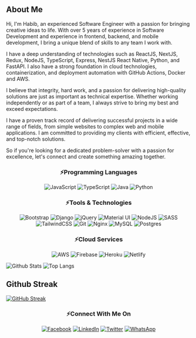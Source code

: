 <h2 align="left">About Me</h2>
<div align="left">
<p>Hi, I'm Habib, an experienced Software Engineer with a passion for bringing creative ideas to life. With over 5 years of experience in Software Development and experience in frontend, backend, and mobile development, I bring a unique blend of skills to any team I work with.</p>

<p>I have a deep understanding of technologies such as ReactJS, NextJS, Redux, NodeJS, TypeScript, Express, NestJS React Native, Python, and FastAPI. I also have a strong foundation in cloud technologies, containerization, and deployment automation with GitHub Actions, Docker and AWS.</p>

<p>I believe that integrity, hard work, and a passion for delivering high-quality solutions are just as important as technical expertise. Whether working independently or as part of a team, I always strive to bring my best and exceed expectations.</p>

<p>I have a proven track record of delivering successful projects in a wide range of fields, from simple websites to complex web and mobile applications. I am committed to providing my clients with efficient, effective, and top-notch solutions.</p>

<p>So if you're looking for a dedicated problem-solver with a passion for excellence, let's connect and create something amazing together.</p>
</div>

<h3 align="center">⚡Programming Languages</h3>
<p align="center">
  <img
    alt="JavaScript"
    src="https://img.shields.io/badge/javascript-%23323330.svg?style=for-the-badge&logo=javascript&logoColor=%23F7DF1E"
  />
  <img
    alt="TypeScript"
    src="https://img.shields.io/badge/typescript-%23007ACC.svg?style=for-the-badge&logo=typescript&logoColor=white"
  />
  <img
    alt="Java"
    src="https://img.shields.io/badge/java-%23ED8B00.svg?style=for-the-badge&logo=java&logoColor=white"
  />
  <img
    alt="Python"
    src="https://img.shields.io/badge/python-3670A0?style=for-the-badge&logo=python&logoColor=ffdd54"
  />
</p>

<h3 align="center">⚡Tools & Technologies</h3>
<p align="center">
  <img
    alt="Bootstrap"
    src="https://img.shields.io/badge/bootstrap-%23563D7C.svg?style=for-the-badge&logo=bootstrap&logoColor=white"
  />
  <img
    alt="Django"
    src="https://img.shields.io/badge/django-%23092E20.svg?style=for-the-badge&logo=django&logoColor=white"
  />
  <img
    alt="jQuery"
    src="https://img.shields.io/badge/jquery-%230769AD.svg?style=for-the-badge&logo=jquery&logoColor=white"
  />
  <img
    alt="Material UI"
    src="https://img.shields.io/badge/materialui-%230081CB.svg?style=for-the-badge&logo=material-ui&logoColor=white"
  />
  <img
    alt="NodeJS"
    src="https://img.shields.io/badge/node.js-%2343853D.svg?style=for-the-badge&logo=node.js&logoColor=white"
  />
  <img
    alt="SASS"
    src="https://img.shields.io/badge/SASS-hotpink.svg?style=for-the-badge&logo=SASS&logoColor=white"
  />
  <img
    alt="TailwindCSS"
    src="https://img.shields.io/badge/tailwindcss-%2338B2AC.svg?style=for-the-badge&logo=tailwind-css&logoColor=white"
  />
  <img
    alt="Git"
    src="https://img.shields.io/badge/git-%23F05033.svg?style=for-the-badge&logo=git&logoColor=white"
  />
  <img
    alt="Nginx"
    src="https://img.shields.io/badge/nginx-%23009639.svg?style=for-the-badge&logo=nginx&logoColor=white"
  />
  <img
    alt="MySQL"
    src="https://img.shields.io/badge/mysql-%2300f.svg?style=for-the-badge&logo=mysql&logoColor=white"
  />
  <img
    alt="Postgres"
    src="https://img.shields.io/badge/postgres-%23316192.svg?style=for-the-badge&logo=postgresql&logoColor=white"
  />
</p>

<h3 align="center">⚡Cloud Services</h3>
<p align="center">
  <img
    alt="AWS"
    src="https://img.shields.io/badge/AWS-%23FF9900.svg?style=for-the-badge&logo=amazon-aws&logoColor=white"
  />
  <img
    alt="Firebase"
    src="https://img.shields.io/badge/firebase-%23039BE5.svg?style=for-the-badge&logo=firebase"
  />
  <img
    alt="Heroku"
    src="https://img.shields.io/badge/heroku-%23430098.svg?style=for-the-badge&logo=heroku&logoColor=white"
  />
  <img
    alt="Netlify"
    src="https://img.shields.io/badge/netlify-%23000000.svg?style=for-the-badge&logo=netlify&logoColor=#00C7B7"
  />
</p>

![Github
Stats](https://github-readme-stats.vercel.app/api?username=oyerohabib&count_private=true&show_icons=true&include_all_commits=true)
![Top
Langs](https://github-readme-stats.vercel.app/api/top-langs/?username=oyerohabib&hide=TeX&layout=compact)
## Github Streak
[![GitHub Streak](https://github-readme-streak-stats.herokuapp.com?user=Ubaydah&theme=dark&hide_border=true)](https://git.io/streak-stats)

<h3 align="center">⚡Connect With Me On</h3>
<p align="center">
  <a href="https://facebook.com/habib.oyero/"
    ><img
      alt="Facebook"
      src="https://img.shields.io/badge/Facebook-%231877F2.svg?style=for-the-badge&logo=Facebook&logoColor=white"
  /></a>
  <a href="https://www.linkedin.com/in/oyerohabib/"
    ><img
      alt="LinkedIn"
      src="https://img.shields.io/badge/linkedin-%230077B5.svg?style=for-the-badge&logo=linkedin&logoColor=white"
  /></a>
  <a href="https://twitter.com/HabibOyero"
    ><img
      alt="Twitter"
      src="https://img.shields.io/badge/twitter-%230077B5.svg?style=for-the-badge&logo=Twitter&logoColor=white"
  /></a>
  <a href="https://wa.me/+2347019951241"
    ><img
      alt="WhatsApp"
      src="https://img.shields.io/badge/WhatsApp-25D366?style=for-the-badge&logo=whatsapp&logoColor=white"
  /></a>
</p>
